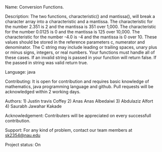 Name:   Conversion Functions. 

Description:    The two functions, characteristic() and mantissa(), will break a character array into a         characteristic and a mantissa. The characteristic for the number 2.351 is 2 and the mantissa is 351 over 1,000. The characteristic for the number 0.0125 is 0 and the mantissa is 125 over 10,000. The characteristic for the number -4.0 is -4 and the mantissa is 0 over 10. These values should be stored in the reference parameters c, numerator and denominator. The C string may include leading or trailing spaces, unary plus or minus signs, integers, or real numbers. Your functions must handle all of these cases. If an invalid string is passed in your function will return false. If the passed in string was valid return true.

Language:   java

Contributing:   It is open for contribution and requires basic knowledge of mathematics, java programming language and github. Pull requests will be acknowledged within 2 working days.

Authors:    1) Justin travis Coffey
            2) Anas Anas Albedaiwi
            3) Abdulaziz Alfort
            4) Saurabh Jawahar Kakade
            
Acknowledgement:    Contributers will be appreciated on every successfull contribution.

Support:    For any kind of problem, contact our team members at sk2354@nau.edu

Project status: On 
